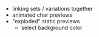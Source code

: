 


- linking sets / variations together
- animated char previews 
- "exploded" static previews
  - select background color